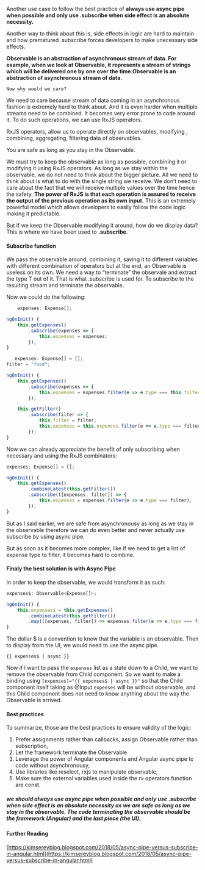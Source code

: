 Another use case to follow the best practice of **always use async pipe when possible and only use .subscribe when side effect is an absolute necessity.**

Another way to think about this is, side effects in logic are hard to maintain and how prematured .subscribe forces developers to make unecessary side effects.

**Observable is an abstraction of asynchronous stream of data. For example, when we look at Observable<string>, it represents a stream of strings which will be delivered one by one over the time.Observable is an abstraction of asynchronous stream of data.**

    Now why would we care?

We need to care because stream of data coming in an asynchronous fashion is extremely hard to think about. And it is even harder when multiple streams need to be combined. It becomes very error prone to code around it. To do such operations, we can use RxJS operators.

RxJS operators, allow us to operate directly on observables, modifying , combining, aggregating, filtering data of observables.

You are safe as long as you stay in the Observable.

We must try to keep the observable as long as possible, combining it or modifying it using RxJS operators. As long as we stay within the observable, we do not need to think about the bigger picture.
All we need to think about is what to do with the single string we receive. We don’t need to care about the fact that we will receive multiple values over the time hence the safety. **The power of RxJS is that each operation is assured to receive the output of the previous operation as its own input.** This is an extremely powerful model which allows developers to easily follow the code logic making it predictable.

But if we keep the Observable modifying it around, how do we display data? This is where we have been used to **.subscribe**.

#### Subscribe function

We pass the observable around, combining it, saving it to different variables with different combination of operators but at the end, an Observable<T> is useless on its own. We need a way to “terminate” the observale and extract the type T out of it. That is what .subscribe is used for. To subscribe to the resulting stream and terminate the observable.

Now we could do the following:

```ts
    expenses: Expense[];

ngOnInit() {
    this.getExpenses()
        .subscribe(expenses => {
            this.expenses = expenses;
        });
}
```

```ts
   expenses: Expense[] = [];
filter = "food";

ngOnInit() {
    this.getExpenses()
        .subscribe(expenses => {
            this.expenses = expenses.filter(e => e.type === this.filter);
        });

    this.getFilter()
        .subscribe(filter => {
            this.filter = filter;
            this.expenses = this.expenses.filter(e => e.type === filter);
        });
}
```

Now we can already appreciate the benefit of only subscribing when necessary and using the RxJS combinators:

```ts
expenses: Expense[] = [];

ngOnInit() {
    this.getExpenses()
        .combineLatest(this.getFilter())
        .subscribe(([expenses, filter]) => {
            this.expenses = expenses.filter(e => e.type === filter);
        });
}
```

But as I said earlier, we are safe from asynchronousy as long as we stay in the observable therefore we can do even better and never actually use subscribe by using async pipe.

But as soon as it becomes more complex, like if we need to get a list of expense type to filter, it becomes hard to combine.

#### Finaly the best solution is with Async Pipe

In order to keep the observable, we would transform it as such:

```ts
expenses$: Observable<Expense[]>;

ngOnInit() {
    this.expenses$ = this.getExpenses()
        .combineLatest(this.getFilter())
        .map(([expenses, filter]) => expenses.filter(e => e.type === filter));
}
```

The dollar \$ is a convention to know that the variable is an observable. Then to display from the UI, we would need to use the async pipe.

`{{ expenses$ | async }}`

Now if I want to pass the `expenses` list as a state down to a Child, we want to remove the observable from Child component. So we want to make a binding using `[expenses]="{{ expenses$ | async }}"` so that the Child component itself taking as @Input `expenses` will be without observable, and this Child component does not need to know anything about the way the Observable is arrived.

#### Best practices

To summarize, those are the best practices to ensure validity of the logic:

1. Prefer assignments rather than callbacks, assign Observable rather than subscription,
2. Let the framework terminate the Observable
3. Leverage the power of Angular components and Angular async pipe to code without asynchronousy,
4. Use libraries like reselect, rxjs to manipulate observable,
5. Make sure the external variables used inside the rx operators function are const.

##### we should always use async pipe when possible and only use .subscribe when side effect is an absolute necessity as we are safe as long as we stay in the observable. The code terminating the observable should be the framework (Angular) and the last piece (the UI).

#### Further Reading

[https://kimsereyblog.blogspot.com/2018/05/async-pipe-versus-subscribe-in-angular.html](https://kimsereyblog.blogspot.com/2018/05/async-pipe-versus-subscribe-in-angular.html)
